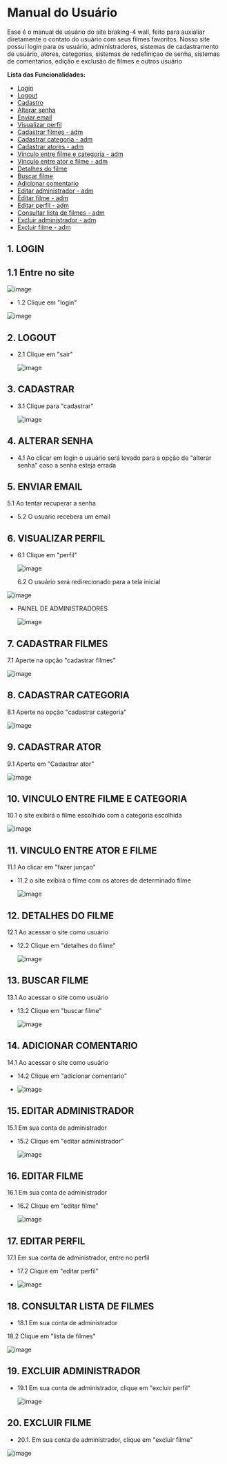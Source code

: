 # Manual do Usuário

Esse é o manual de usuário do site braking-4 wall, feito para auxialiar diretamente o contato do usuário com seus filmes favoritos. Nosso site possui login para os usuário, administradores, sistemas de cadastramento de usuário, atores, categorias, sistemas de redefiniçao de senha, sistemas de comentarios, edição e exclusão de filmes e outros usuário 


**Lista das Funcionalidades:**


 - [Login](#Login)
 - [Logout](#Lpgout)
 - [Cadastro](#Cadastro)
 - [Alterar senha](#Alterarsenha)
 - [Enviar email](#Enviaremail)
 - [Visualizar perfil](#Visualizarperfil)
 - [Cadastrar filmes - adm](#Cadastrarfilmes)
 - [Cadastrar categoria - adm](#Cadastrarcategoria)
 - [Cadastrar atores - adm](#Cadastraratores)
 - [Vinculo entre filme e categoria - adm](#Vinculoatorecategoria)
 - [Vinculo entre ator e filme - adm](#Vinculoatuaçoes)
 - [Detalhes do filme](#Detalhesdofilme)
 - [Buscar filme](#Buscarfilme)
 - [Adicionar comentario](#Adicionarcomentario)
 - [Editar administrador - adm](#Editaradministrador)
 - [Editar filme - adm](#Editarfilme)
 - [Editar perfil - adm](Editarperfil#)
 - [Consultar lista de filmes - adm](#Listadefilmes)
 - [Excluir administrador - adm](#Excluiradministrador)
 - [Excluir filme - adm](#Excluirfilme) 


  ## 1. LOGIN  

  ## 1.1 Entre no site

   ![image](https://github.com/cp2-dc-info-projeto-final/breaking-4-wall/assets/143643654/44d0f6ca-386b-420b-9847-470e66c2d8c4)

 - 1.2 Clique em "login"

  ![image](https://github.com/cp2-dc-info-projeto-final/breaking-4-wall/assets/143643654/92ff08d6-b4a9-4e92-90a2-c3bd2b1984fe)

 
  ## 2. LOGOUT
  
 - 2.1 Clique em "sair" 

   ![image](https://github.com/cp2-dc-info-projeto-final/breaking-4-wall/assets/143643654/d05e27ec-357d-46f1-a060-b5a8370e5512)


  ## 3. CADASTRAR

 - 3.1 Clique para "cadastrar" 

   ![image](https://github.com/cp2-dc-info-projeto-final/breaking-4-wall/assets/143643654/41ff87e6-f07c-4751-9174-064c72b5bdcf)


  ## 4. ALTERAR SENHA

 - 4.1 Ao clicar em login o usuário será levado para a opção de "alterar senha" caso a senha esteja errada

  ## 5. ENVIAR EMAIL
   
   5.1 Ao tentar recuperar a senha 

 - 5.2 O usuario recebera um email
  
  ## 6. VISUALIZAR PERFIL

 - 6.1 Clique em "perfil"
   
   ![image](https://github.com/cp2-dc-info-projeto-final/breaking-4-wall/assets/143643654/8dc78f3f-80b8-48c8-8570-35ee34155c1b)

   6.2 O usuário será redirecionado para a tela inicial

  ![image](https://github.com/cp2-dc-info-projeto-final/breaking-4-wall/assets/143643654/d320b232-58cf-4e68-bebc-47d50209409d)


 - PAINEL DE ADMINISTRADORES
   

   ![image](https://github.com/cp2-dc-info-projeto-final/breaking-4-wall/assets/143643654/c9d9476c-6a65-42b1-a05f-281d286551ff)


  ## 7. CADASTRAR FILMES

   7.1 Aperte na opção "cadastrar filmes"

   ![image](https://github.com/cp2-dc-info-projeto-final/breaking-4-wall/assets/143643654/cf8bd587-134f-4569-ab2b-41b79c2bc29f)


  ## 8. CADASTRAR CATEGORIA

   8.1 Aperte na opção "cadastrar categoria"

   ![image](https://github.com/cp2-dc-info-projeto-final/breaking-4-wall/assets/143643654/9bcd64bd-d6ac-4249-a01a-e0ab40b48e60)


  ## 9. CADASTRAR ATOR
  
   9.1 Aperte em "Cadastrar ator"

   ![image](https://github.com/cp2-dc-info-projeto-final/breaking-4-wall/assets/143643654/6485daba-5c93-447d-9672-567d32fd10b4)


  ## 10. VINCULO ENTRE FILME E CATEGORIA 

   10.1 o site exibirá o filme escolhido com a categoria escolhida

   ![image](https://github.com/cp2-dc-info-projeto-final/breaking-4-wall/assets/143643654/761ab11b-cdee-4dd2-99e7-3317c498f42c)

   
  ## 11. VINCULO ENTRE ATOR E FILME

   11.1 Ao clicar em "fazer junçao"

 - 11.2 o site exibirá o filme com os atores de determinado filme

   ![image](https://github.com/cp2-dc-info-projeto-final/breaking-4-wall/assets/143643654/a3fd733c-1c22-4cd3-a10c-018de4f9b8b7)


  ## 12. DETALHES DO FILME 

   12.1 Ao acessar o site como usuário

 - 12.2 Clique em "detalhes do filme"

   ![image](https://github.com/cp2-dc-info-projeto-final/breaking-4-wall/assets/143643654/3ff5b99f-3958-475f-a3c8-da1d1e237aec)


  ## 13. BUSCAR FILME

   13.1 Ao acessar o site como usuário
   
 - 13.2 Clique em "buscar filme"

   ![image](https://github.com/cp2-dc-info-projeto-final/breaking-4-wall/assets/143643654/c531b7be-e43e-49a3-84ba-37bb5b41ff39)

  
  ## 14. ADICIONAR COMENTARIO

   14.1 Ao acessar o site como usuário

 - 14.2 Clique em "adicionar comentario"

 - ![image](https://github.com/cp2-dc-info-projeto-final/breaking-4-wall/assets/143643654/7e6b3d0f-4c21-45d0-957a-59ab3030c7a7)


  ## 15. EDITAR ADMINISTRADOR

   15.1 Em sua conta de administrador

 - 15.2 Clique em "editar administrador"

   ![image](https://github.com/cp2-dc-info-projeto-final/breaking-4-wall/assets/143643654/9e5e2bad-4dd6-4fb7-9fff-34b6d38c89ea)

   
  ## 16. EDITAR FILME 

   16.1 Em sua conta de administrador

 - 16.2 Clique em "editar filme"

   ![image](https://github.com/cp2-dc-info-projeto-final/breaking-4-wall/assets/143643654/ccb05ab1-8c58-457e-a685-b9c2e0440706)


  ## 17. EDITAR PERFIL 

   17.1 Em sua conta de administrador, entre no perfil

 - 17.2 Clique em "editar perfil"

 - ![image](https://github.com/cp2-dc-info-projeto-final/breaking-4-wall/assets/143643654/b04fa592-6225-49f6-851d-e4e7cd79f2d4)


  ## 18. CONSULTAR LISTA DE FILMES
 
  - 18.1 Em sua conta de administrador
 
   18.2 Clique em "lista de filmes"

   ![image](https://github.com/cp2-dc-info-projeto-final/breaking-4-wall/assets/143643654/3c00cb36-0b49-4c6e-ac59-7d665ab2c96d)

 
  ## 19. EXCLUIR ADMINISTRADOR 

 - 19.1 Em sua conta de administrador, clique em "excluir perfil"

   ![image](https://github.com/cp2-dc-info-projeto-final/breaking-4-wall/assets/143643654/62341926-972a-44af-8242-a933b3147da8)

 
  ## 20. EXCLUIR FILME 

 - 20.1. Em sua conta de administrador, clique em "excluir filme"

  ![image](https://github.com/cp2-dc-info-projeto-final/breaking-4-wall/assets/143643654/a044dc49-e6c7-4f84-a7d2-4575e788b40b)


